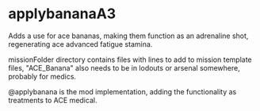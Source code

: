 # applybananaA3

Adds a use for ace bananas, making them function as an adrenaline shot, regenerating ace advanced fatigue stamina. 

missionFolder directory contains files with lines to add to mission template files, "ACE_Banana" also needs to be in lodouts or arsenal somewhere, probably for medics.

@applybanana is the mod implementation, adding the functionality as treatments to ACE medical.
